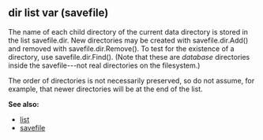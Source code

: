 ## dir list var (savefile)


The name of each child directory of the current data directory
is stored in the list savefile.dir. New directories may be created with
savefile.dir.Add() and removed with savefile.dir.Remove(). To test for
the existence of a directory, use savefile.dir.Find(). (Note that these
are *database* directories inside the savefile---not real directories on
the filesystem.) 

The order of directories is not necessarily
preserved, so do not assume, for example, that newer directories will be
at the end of the list.

**See also:**
+   [list](/ref/list.md) 
+   [savefile](/ref/savefile.md) 
